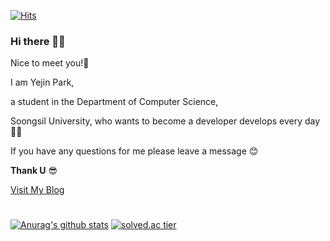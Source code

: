 [![Hits](https://hits.seeyoufarm.com/api/count/incr/badge.svg?url=https%3A%2F%2Fgithub.com%2FYeJinii&count_bg=%23F0C2E4&title_bg=%23555555&icon=&icon_color=%23E7E7E7&title=number+of+visitors&edge_flat=false)](https://hits.seeyoufarm.com)

### Hi there 🙋‍♀️

Nice to meet you!🤝 

I am Yejin Park,

a student in the Department of Computer Science, 

Soongsil University, who wants to become a developer develops every day 👩‍💻

If you have any questions for me please leave a message 😊

**Thank U** 😎

[Visit My Blog](https://yejinii.tistory.com/)

# 

[![Anurag's github stats](https://github-readme-stats.vercel.app/api?username=YeJinii&show_icons=true&theme=dracula)](https://github.com/YeJinii/github-readme-stats) 
[![solved.ac tier](http://mazassumnida.wtf/api/v2/generate_badge?boj=yeagin)](https://solved.ac/yeagin)


